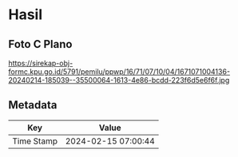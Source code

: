 # Hasil

## Foto C Plano

https://sirekap-obj-formc.kpu.go.id/5791/pemilu/ppwp/16/71/07/10/04/1671071004136-20240214-185039--35500064-1613-4e86-bcdd-223f6d5e6f6f.jpg


## Metadata

| Key        | Value               |
| ---------- | ------------------- |
| Time Stamp | 2024-02-15 07:00:44 |



